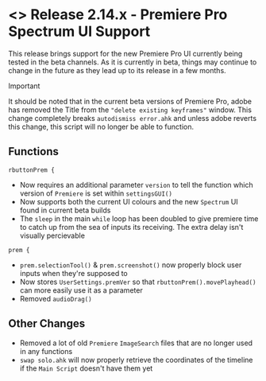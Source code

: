 # <> Release 2.14.x - Premiere Pro Spectrum UI Support
This release brings support for the new Premiere Pro UI currently being tested in the beta channels. As it is currently in beta, things may continue to change in the future as they lead up to its release in a few months.

> [!Important]
> It should be noted that in the current beta versions of Premiere Pro, adobe has removed the Title from the `"delete existing keyframes"` window. This change completely breaks `autodismiss error.ahk` and unless adobe reverts this change, this script will no longer be able to function.

## Functions

`rbuttonPrem {`
- Now requires an additional parameter `version` to tell the function which version of `Premiere` is set within `settingsGUI()`
- Now supports both the current UI colours and the new `Spectrum` UI found in current beta builds
- The `sleep` in the main `while` loop has been doubled to give premiere time to catch up from the sea of inputs its receiving. The extra delay isn't visually percievable

`prem {`
- `prem.selectionTool()` & `prem.screenshot()` now properly block user inputs when they're supposed to
- Now stores `UserSettings.premVer` so that `rbuttonPrem().movePlayhead()` can more easily use it as a parameter
- Removed `audioDrag()`

## Other Changes
- Removed a lot of old `Premiere` `ImageSearch` files that are no longer used in any functions
- `swap solo.ahk` will now properly retrieve the coordinates of the timeline if the `Main Script` doesn't have them yet